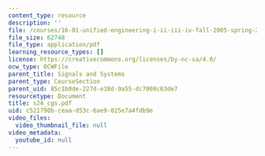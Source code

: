 ```yaml
---
content_type: resource
description: ''
file: /courses/16-01-unified-engineering-i-ii-iii-iv-fall-2005-spring-2006/c521790bceaad53c6ae9025e7a4fdb9e_s24_cgs.pdf
file_size: 62748
file_type: application/pdf
learning_resource_types: []
license: https://creativecommons.org/licenses/by-nc-sa/4.0/
ocw_type: OCWFile
parent_title: Signals and Systems
parent_type: CourseSection
parent_uid: 85c1b0de-227d-e38d-9a55-dc7008c03de7
resourcetype: Document
title: s24_cgs.pdf
uid: c521790b-ceaa-d53c-6ae9-025e7a4fdb9e
video_files:
  video_thumbnail_file: null
video_metadata:
  youtube_id: null
---
```

